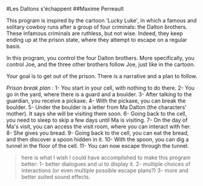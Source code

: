 #Les Daltons s'échappent
##Maxime Perreault

This program is inspired by the cartoon 'Lucky Luke', in which a famous and solitary cowboy runs after a group of four criminals: the Dalton brothers. These infamous criminals are ruthless, but not wise. Indeed, they keep ending up at the prison state, where they attempt to escape on a regular basis.

In this program, you control the four Dalton brothers. More specifically, you control
Joe, and the three other brothers follow Joe, just like in the cartoon.

Your goal is to get out of the prison. There is a narrative and a plan to follow.

_Prison break plan :_
1- You start in your cell, with nothing to do there.
2- You go in the yard, where there is a guard and a boulder.
3- After talking to the guardian, you receive a pickaxe.
4- With the pickaxe, you can break the boulder.
5- Under the boulder is a letter from Ma Dalton (the characters' mother). It says she will be visiting them soon.
6- Going back to the cell, you need to sleep to skip a few days until Ma is visiting.
7- On the day of Ma's visit, you can access the visit room, where you can interact with her.
8- She gives you bread.
9- Going back to the cell, you can eat the bread, and then discover a spoon hidden in it.
10- With the spoon, you can dig a tunnel in the floor of the cell.
11- You can now escape through the tunnel.

> here is what I wish I could have accomplished to make this program better:
> 1- better dialogues and ui to display it.
> 2- multiple choices of interactions (or even multiple possible escape plans?)
> 3- more and better suited sound effects.
